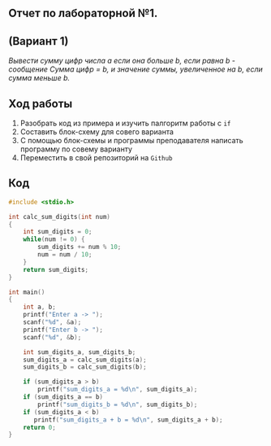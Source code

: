 ## Отчет по лабораторной №1.
## (Вариант 1)
*Вывести сумму цифр числа a если она больше b, если равна b - сообщение Сумма цифр = b, и значение суммы, увеличенное на b, если сумма меньше b.*
## Ход работы
1. Разобрать код из примера и изучить палгоритм работы с `if`
2. Составить блок-схему для совего варианта
3. С помощью блок-схемы и программы преподавателя написать программу по совему варианту
4. Переместить в свой репозиторий на `Github`
## Код
```c
#include <stdio.h>

int calc_sum_digits(int num)
{
    int sum_digits = 0;
    while(num != 0) {
        sum_digits += num % 10;
        num = num / 10;
    }   
    return sum_digits;
}

int main()
{
    int a, b;
    printf("Enter a -> ");
    scanf("%d", &a);
    printf("Enter b -> ");
    scanf("%d", &b);

    int sum_digits_a, sum_digits_b;
    sum_digits_a = calc_sum_digits(a);
    sum_digits_b = calc_sum_digits(b);

    if (sum_digits_a > b)
        printf("sum_digits_a = %d\n", sum_digits_a);
    if (sum_digits_a == b)
        printf("sum_digits_b = %d\n", sum_digits_b);
    if (sum_digits_a < b)
       printf("sum_digits_a + b = %d\n", sum_digits_a + b);
    return 0;
}
```
